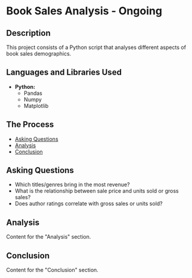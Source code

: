 <h1>Book Sales Analysis - Ongoing</h1>

## Description
This project consists of a Python script that analyses different aspects of book sales demographics.
<br />


## Languages and Libraries Used

- <b>Python:</b> 
   - Pandas</b>
   - Numpy</b>
   - Matplotlib</b>

## The Process

- [Asking Questions](#asking-questions)
- [Analysis](#analysis)
- [Conclusion](#conclusion)

## Asking Questions
- Which titles/genres bring in the most revenue?
- What is the relationship between sale price and units sold or gross sales?
- Does author ratings correlate with gross sales or units sold?

## Analysis

Content for the "Analysis" section.

## Conclusion

Content for the "Conclusion" section.



